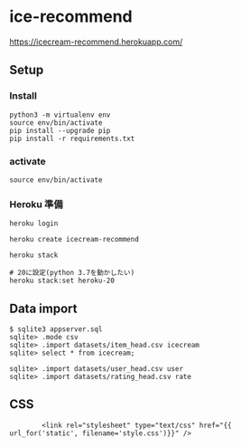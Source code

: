 # ice-recommend

https://icecream-recommend.herokuapp.com/

## Setup
### Install
```
python3 -m virtualenv env
source env/bin/activate
pip install --upgrade pip
pip install -r requirements.txt
```

### activate

```
source env/bin/activate
```

### Heroku 準備

```
heroku login

heroku create icecream-recommend

heroku stack

# 20に設定(python 3.7を動かしたい)
heroku stack:set heroku-20
```

## Data import

```
$ sqlite3 appserver.sql
sqlite> .mode csv
sqlite> .import datasets/item_head.csv icecream
sqlite> select * from icecream;

sqlite> .import datasets/user_head.csv user
sqlite> .import datasets/rating_head.csv rate
```

## CSS
```
		<link rel="stylesheet" type="text/css" href="{{ url_for('static', filename='style.css')}}" />
```
